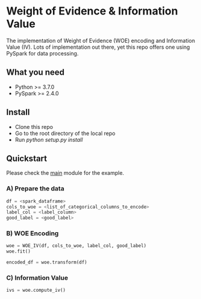 # Weight of Evidence & Information Value

The implementation of Weight of Evidence (WOE) encoding and Information Value (IV). Lots of implementation out there, yet this repo offers one using PySpark for data processing.

## What you need

<ul>
  <li>Python >= 3.7.0</li>
  <li>PySpark >= 2.4.0</li>
</ul>

## Install

<ul>
  <li>Clone this repo</li>
  <li>Go to the root directory of the local repo</li>
  <li>Run <i>python setup.py install</i></li>
</ul>

## Quickstart

Please check the <a href="https://github.com/albertusk95/weight-of-evidence-spark/blob/master/woe_iv/main.py">main</a> module for the example.

### A) Prepare the data

```python
df = <spark_dataframe>
cols_to_woe = <list_of_categorical_columns_to_encode>
label_col = <label_column>
good_label = <good_label>
```

### B) WOE Encoding

```python
woe = WOE_IV(df, cols_to_woe, label_col, good_label)
woe.fit()

encoded_df = woe.transform(df)
```

### C) Information Value

```python
ivs = woe.compute_iv()
```
